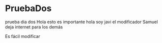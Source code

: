 # PruebaDos
prueba dia dos
Hola esto es importante 
hola soy javi el modificador
Samuel deja internet para los demás

Es fácil modificar
